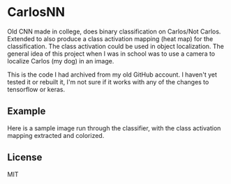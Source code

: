 # CarlosNN

Old CNN made in college, does binary classification on Carlos/Not Carlos. Extended to also produce a class activation mapping (heat map) for the classification. The class activation could be used in object localization. The general idea of this project when I was in school was to use a camera to localize Carlos (my dog) in an image. 

This is the code I had archived from my old GitHub account. I haven't yet tested it or rebuilt it, I'm not sure if it works with any of the changes to tensorflow or keras. 

## Example

Here is a sample image run through the classifier, with the class activation mapping extracted and colorized.

## License
MIT